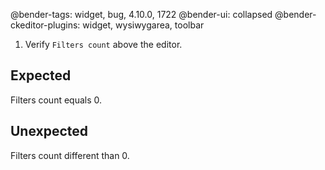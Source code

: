 @bender-tags: widget, bug, 4.10.0, 1722
@bender-ui: collapsed
@bender-ckeditor-plugins: widget, wysiwygarea, toolbar

1. Verify `Filters count` above the editor.

## Expected

Filters count equals 0.

## Unexpected

Filters count different than 0.
